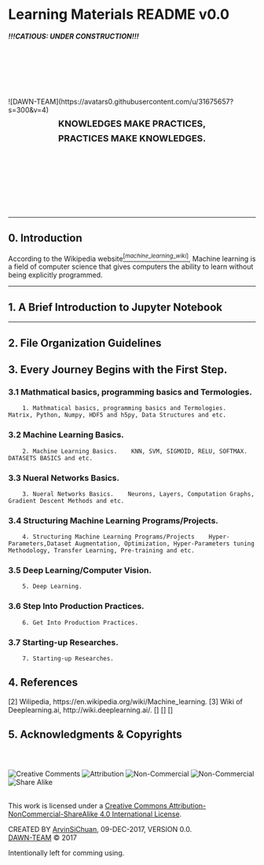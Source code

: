 
# Learning Materials README v0.0

***!!!CATIOUS: UNDER CONSTRUCTION!!!***

<br />
<br />
<br />
<br />
<br />
<br />
![DAWN-TEAM](https://avatars0.githubusercontent.com/u/31675657?s=300&v=4)
<p style="margin: 0.5em auto; text-align: center;font-size:large;font-weight: bold;">KNOWLEDGES MAKE PRACTICES<!-- POSSIBLE  -->,</p> 
<p style="margin: 0 auto; text-align: center;font-size:large;font-weight: bold;">PRACTICES MAKE KNOWLEDGES<!-- FORWARD  -->.</p>
<br />
<br />
<br />
<br />
<br />
<br />
<br />
<br />

--------

## 0. Introduction
 
According to the Wikipedia website[$^{[machine\_learning\_wiki]}$](#machine_learning_wiki), Machine learning is a field of computer science that gives computers the ability to learn without being explicitly programmed.







--------


## 1. A Brief Introduction to Jupyter Notebook
--------
## 2. File Organization Guidelines
## 3. Every Journey Begins with the First Step.
### 3.1 Mathmatical basics, programming basics and Termologies. 
        1. Mathmatical basics, programming basics and Termologies.   Matrix, Python, Numpy, HDF5 and h5py, Data Structures and etc.

### 3.2 Machine Learning Basics.
        2. Machine Learning Basics.    KNN, SVM, SIGMOID, RELU, SOFTMAX. DATASETS BASICS and etc.

### 3.3 Nueral Networks Basics. 
        3. Nueral Networks Basics.    Neurons, Layers, Computation Graphs, Gradient Descent Methods and etc.

### 3.4 Structuring Machine Learning Programs/Projects.
        4. Structuring Machine Learning Programs/Projects    Hyper-Parameters,Dataset Augmentation, Optimization, Hyper-Parameters tuning Methodology, Transfer Learning, Pre-training and etc.

### 3.5 Deep Learning/Computer Vision.
        5. Deep Learning.

### 3.6 Step Into Production Practices.
        6. Get Into Production Practices.

### 3.7 Starting-up Researches.
        7. Starting-up Researches.

## 4. References
[^Deep Learning Book]: Deep_Learning
[1] Goodfellow-et-al-2016, Deep Learning, Ian Goodfellow and Yoshua Bengio and Aaron Courville, MIT Press, http://www.deeplearningbook.org, 2016.  
<span id="machine_learning_wiki" >
[2] Wilipedia, https://en.wikipedia.org/wiki/Machine_learning.  
</span>
<span id="deeplearning.ai_wiki">
[3] Wiki of Deeplearning.ai, http://wiki.deeplearning.ai/.
</span>

<span id="">
[] 
</span>


<span id="">
[] 
</span>
<span id="">
[] 
</span>

## 5. Acknowledgments & Copyrights
<br />
<br />
<a rel="license" style="text-decoration:none" href="http://creativecommons.org/licenses/by-nc-sa/4.0/">
    <div style="margin-top:0.5em;margin-bottom:1em;">
        <img alt="Creative Comments" style="display:inline;"  src="https://mirrors.creativecommons.org/presskit/icons/cc.svg"/>
        <img alt="Attribution" style="display:inline;margin-top:0;"  src="https://mirrors.creativecommons.org/presskit/icons/by.svg"/>
        <img alt="Non-Commercial" style="display:inline;margin-top:0;"  src="https://mirrors.creativecommons.org/presskit/icons/nc.svg"/>
        <img alt="Non-Commercial" style="display:inline;margin-top:0;"  src="https://mirrors.creativecommons.org/presskit/icons/nc-jp.svg"/>
        <img alt="Share Alike" style="display:inline;margin-top:0;"  src="https://mirrors.creativecommons.org/presskit/icons/sa.svg"/>
     </div>
</a>
<br />
This work is licensed under a <a rel="license" href="http://creativecommons.org/licenses/by-nc-sa/4.0/">Creative Commons Attribution-NonCommercial-ShareAlike 4.0 International License</a>.

CREATED BY [ArvinSiChuan](mailto:arvinsc@foxmail.com?subject=LearningMaterialsOfDawnTeam), 09-DEC-2017, VERSION 0.0.  
[DAWN-TEAM](https://github.com/Dawn-Team/) © 2017




Intentionally left for comming using.  
<!--
[$^{[machine\_learning\_wiki]}$](#machine_learning_wiki)  
<span id="">
[] 
</span>
-->

